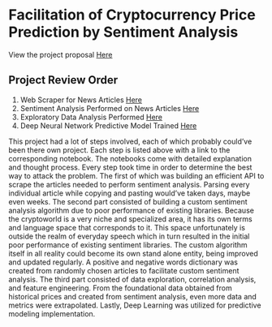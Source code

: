 # Facilitation of Cryptocurrency Price Prediction by Sentiment Analysis
View the project proposal [Here](https://github.com/Mooseburger1/Springboard-Data-Science-Immersive/blob/master/Capstone%201%20Project/Proposal.md)


## Project Review Order
1. Web Scraper for News Articles [Here](https://github.com/Mooseburger1/Springboard-Data-Science-Immersive/blob/master/Capstone%201%20Project/Web%20Scraper/Web%2BScraper.ipynb)
2. Sentiment Analysis Performed on News Articles [Here](https://github.com/Mooseburger1/Springboard-Data-Science-Immersive/blob/master/Capstone%201%20Project/Data%20Wrangling/Sentiment_Analysis.ipynb)
3. Exploratory Data Analysis Performed [Here](https://github.com/Mooseburger1/Springboard-Data-Science-Immersive/blob/master/Capstone%201%20Project/EDA/EDA.ipynb)
4. Deep Neural Network Predictive Model Trained [Here](https://github.com/Mooseburger1/Springboard-Data-Science-Immersive/blob/master/Capstone%201%20Project/Machine%20Learning/Deep%20Learning%20Models.ipynb)


This project had a lot of steps involved, each of which probably could’ve been there own project. Each step is listed above with a link to the corresponding notebook. The notebooks come with detailed explanation and thought process. Every step took time in order to determine the best way to attack the problem.  The first of which was building an efficient API to scrape the articles needed to perform sentiment analysis. Parsing every individual article while copying and pasting would’ve taken days, maybe even weeks. 
The second part consisted of building a custom sentiment analysis algorithm due to poor performance of existing libraries. Because the cryptoworld is a very niche and specialized area, it has its own terms and language space that corresponds to it. This space unfortunately is outside the realm of everyday speech which in turn resulted in the initial poor performance of existing sentiment libraries. The custom algorithm itself in all reality could become its own stand alone entity, being improved and updated regularly. A positive and negative words dictionary was created from randomly chosen articles to facilitate custom sentiment analysis.
The third part consisted of data exploration, correlation analysis, and feature engineering. From the foundational data obtained from historical prices and created from sentiment analysis, even more data and metrics  were extrapolated.
Lastly, Deep Learning was utilized for predictive modeling implementation.
